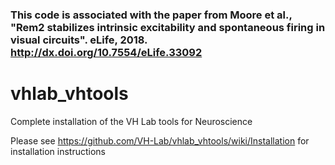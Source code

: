 
### This code is associated with the paper from Moore et al., "Rem2 stabilizes intrinsic excitability and spontaneous firing in visual circuits". eLife, 2018. http://dx.doi.org/10.7554/eLife.33092

# vhlab_vhtools
Complete installation of the VH Lab tools for Neuroscience

Please see https://github.com/VH-Lab/vhlab_vhtools/wiki/Installation for installation instructions
